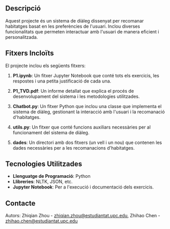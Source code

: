 ## Descripció

Aquest projecte és un sistema de diàleg dissenyat per recomanar habitatges basat en les preferències de l'usuari. Inclou diverses funcionalitats que permeten interactuar amb l'usuari de manera eficient i personalitzada.

## Fitxers Incloïts

El projecte inclou els següents fitxers:

1. **P1.ipynb**: Un fitxer Jupyter Notebook que conté tots els exercicis, les respostes i una petita justificació de cada una.
   
2. **P1_TVD.pdf**: Un informe detallat que explica el procés de desenvolupament del sistema i les metodologies utilitzades.

3. **Chatbot.py**: Un fitxer Python que inclou una classe que implementa el sistema de diàleg, gestionant la interacció amb l'usuari i la recomanació d'habitatges.

4. **utils.py**: Un fitxer que conté funcions auxiliars necessàries per al funcionament del sistema de diàleg.

5. **dades**: Un directori amb dos fitxers (un vell i un nou) que contenen les dades necessàries per a les recomanacions d'habitatges.

## Tecnologies Utilitzades

- **Llenguatge de Programació**: Python
- **Llibreries**: NLTK, JSON, etc.
- **Jupyter Notebook**: Per a l'execució i documentació dels exercicis.

## Contacte
Autors: Zhiqian Zhou - zhiqian.zhou@estudiantat.upc.edu, Zhihao Chen - zhihao.chen@estudiantat.upc.edu

